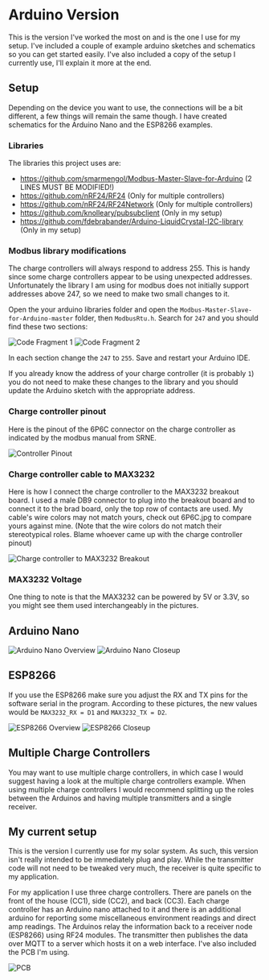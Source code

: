 # Arduino Version
This is the version I've worked the most on and is the one I use for my setup. I've included a couple of example arduino sketches and schematics so you can get started easily. I've also included a copy of the setup I currently use, I'll explain it more at the end.

## Setup
Depending on the device you want to use, the connections will be a bit different, a few things will remain the same though. I have created schematics for the Arduino Nano and the ESP8266 examples.

### Libraries
The libraries this project uses are:
- https://github.com/smarmengol/Modbus-Master-Slave-for-Arduino (2 LINES MUST BE MODIFIED!)
- https://github.com/nRF24/RF24 (Only for multiple controllers)
- https://github.com/nRF24/RF24Network (Only for multiple controllers)
- https://github.com/knolleary/pubsubclient (Only in my setup)
- https://github.com/fdebrabander/Arduino-LiquidCrystal-I2C-library (Only in my setup)

### Modbus library modifications
The charge controllers will always respond to address 255. This is handy since some charge controllers appear to be using unexpected addresses. Unfortunately the library I am using for modbus does not initially support addresses above 247, so we need to make two small changes to it.

Open the your arduino libraries folder and open the `Modbus-Master-Slave-for-Arduino-master` folder, then `ModbusRtu.h`.
Search for `247` and you should find these two sections:

![Code Fragment 1](https://user-images.githubusercontent.com/32819560/206619385-c340eb07-7897-4866-9a43-6654279cae7b.png)
![Code Fragment 2](https://user-images.githubusercontent.com/32819560/206619495-d6839af4-b796-46eb-a575-aca30d9a14d0.png)

In each section change the `247` to `255`. Save and restart your Arduino IDE.

If you already know the address of your charge controller (it is probably `1`) you do not need to make these changes to the library and you should update the Arduino sketch with the appropriate address.

### Charge controller pinout
Here is the pinout of the 6P6C connector on the charge controller as indicated by the modbus manual from SRNE.

![Controller Pinout](../Charge-Controller-Connector-Pinout.png)

### Charge controller cable to MAX3232
Here is how I connect the charge controller to the MAX3232 breakout board. I used a male DB9 connector to plug into the breakout board and to connect it to the brad board, only the top row of contacts are used. My cable's wire colors may not match yours, check out 6P6C.jpg to compare yours against mine. (Note that the wire colors do not match their stereotypical roles. Blame whoever came up with the charge controller pinout)

![Charge controller to MAX3232 Breakout](./Single-Charge-Controller/Photos%20and%20Schematics/Cable-to-MAX3232-Breakout-Closeup.jpg)

### MAX3232 Voltage
One thing to note is that the MAX3232 can be powered by 5V or 3.3V, so you might see them used interchangeably in the pictures.

## Arduino Nano

![Arduino Nano Overview](./Single-Charge-Controller/Photos%20and%20Schematics/Arduino-Nano-Overview.jpg)
![Arduino Nano Closeup](./Single-Charge-Controller/Photos%20and%20Schematics/Arduino-Nano-Closeup.jpg)

## ESP8266

If you use the ESP8266 make sure you adjust the RX and TX pins for the software serial in the program. According to these pictures, the new values would be `MAX3232_RX = D1` and `MAX3232_TX = D2`.

![ESP8266 Overview](./Single-Charge-Controller/Photos%20and%20Schematics/ESP8266-Overview.jpg)
![ESP8266 Closeup](./Single-Charge-Controller/Photos%20and%20Schematics/ESP8266-Closeup.jpg)

## Multiple Charge Controllers
You may want to use multiple charge controllers, in which case I would suggest having a look at the multiple charge controllers example. When using multiple charge controllers I would recommend splitting up the roles between the Arduinos and having multiple transmitters and a single receiver.

## My current setup

This is the version I currently use for my solar system.
As such, this version isn't really intended to be immediately plug and play. While the transmitter code will not need to be tweaked very much, the receiver is quite specific to my application.

For my application I use three charge controllers. There are panels on the front of the house (CC1), side (CC2), and back (CC3). Each charge controller has an Arduino nano attached to it and there is an additional arduino for reporting some miscellaneous environment readings and direct amp readings. The Arduinos relay the information back to a receiver node (ESP8266) using RF24 modules. The transmitter then publishes the data over MQTT to a server which hosts it on a web interface. I've also included the PCB I'm using.

![PCB](./My-Current-Seup/PCB%20and%20Schematic/Assembled-PCB.jpg)

